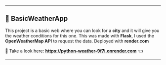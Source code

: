___
## :open_file_folder: BasicWeatherApp

This project is a basic web where you can look for a **city** and it will give you the weather conditions for this one. This was made with **Flask**, I used the **OpenWeatherMap API** to request the data. Deployed with **render.com**
 
:link: Take a look here:  **https://python-weather-9f7i.onrender.com** :point_left:

___
